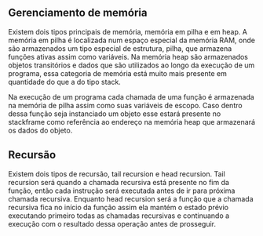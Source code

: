 ## Gerenciamento de memória 

Existem dois tipos principais de memória, memória em pilha e em heap. A memória em pilha é localizada num
espaço especial da memória RAM, onde são armazenados um tipo especial de estrutura, pilha, que armazena funções ativas assim 
como variáveis. Na memória heap são armazenados objetos transitórios e dados que são utilizados ao longo da execução de um programa,
essa categoria de memória está muito mais presente em quantidade do que a do tipo stack.

Na execução de um programa cada chamada de uma função é armazenada na memória de pilha assim como suas variáveis de escopo. 
Caso dentro dessa função seja instanciado um objeto esse estará presente no stackframe como referência ao endereço na memória heap que
armazenará os dados do objeto. 

## Recursão

Existem dois tipos de recursão, tail recursion e head recursion. Tail recursion será quando a chamada recursiva está
presente no fim da função, então cada instrução será executada antes de ir para próxima chamada recursiva. Enquanto head 
recursion será a função que a chamada recursiva fica no início da função assim ela mantém o estado prévio executando
primeiro todas as chamadas recursivas e continuando a execução com o resultado dessa operação antes de prosseguir.
